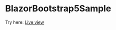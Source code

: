 # BlazorBootstrap5Sample
Try here: [Live view](https://sergeydavidovich.github.io/BlazorBootstrap5Sample)
